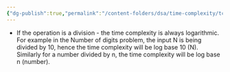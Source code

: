 ```yaml
---
{"dg-publish":true,"permalink":"/content-folders/dsa/time-complexity/tc-basics/","updated":"2025-06-02T15:55:30.942+05:30"}
---
```


- If the operation is a division - the time complexity is always logarithmic. For example in the Number of digits problem, the input N is being divided by 10, hence the time complexity will be log base 10 (N). Similarly for a number divided by n, the time complexity will be log base n (number).